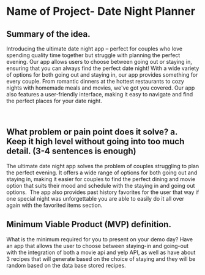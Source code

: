 # Name of Project- Date Night Planner

## Summary of the idea.

Introducing the ultimate date night app – perfect for couples who love spending quality time together but struggle with planning the perfect evening. Our app allows users to choose between going out or staying in, ensuring that you can always find the perfect date night! With a wide variety of options for both going out and staying in, our app provides something for every couple. From romantic dinners at the hottest restaurants to cozy nights with homemade meals and movies, we've got you covered. Our app also features a user-friendly interface, making it easy to navigate and find the perfect places for your date night.

         

## What problem or pain point does it solve? a. Keep it high level without going into too much detail. (3-4 sentences is enough)

The ultimate date night app solves the problem of couples struggling to plan the perfect evening. It offers a wide range of options for both going out and staying in, making it easier for couples to find the perfect dining and movie option that suits their mood and schedule with the staying in and going out options.  The app also provides past history favorites for the user that way if one special night was unforgettable you are able to easily do it all over again with the favorited items section. 

## Minimum Viable Product (MVP) definition.

What is the minimum required for you to present on your demo day?
Have an app that allows the user to choose between staying-in and going-out with the integration of both a movie api and yelp API, as well as have about 3 recipes that will generate based on the choice of staying and they will be random based on the data base stored recipes. 
